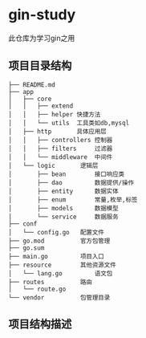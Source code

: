 # gin-study
此仓库为学习gin之用

## 项目目录结构

    ├── README.md
    ├── app
    │   ├── core
    │   │   ├── extend 
    │   │   ├── helper 快捷方法
    │   │   └── utils  工具类如db,mysql
    │   ├── http       具体应用层
    │   │   ├── controllers 控制器
    │   │   ├── filters     过滤器
    │   │   └── middleware  中间件
    │   └── logic       逻辑层
    │       ├── bean        接口响应类
    │       ├── dao         数据提供/操作
    │       ├── entity      数据实体
    │       ├── enum        常量,枚举,标签
    │       ├── models      数据模型
    │       └── service     数据服务
    ├── conf
    │   └── config.go   配置文件
    ├── go.mod          官方包管理
    ├── go.sum
    ├── main.go         项目入口
    ├── resource        其他资源文件
    │   └── lang.go         语文包
    ├── routes          路由
    │   └── route.go
    └── vendor          包管理目录
    
 ## 项目结构描述
